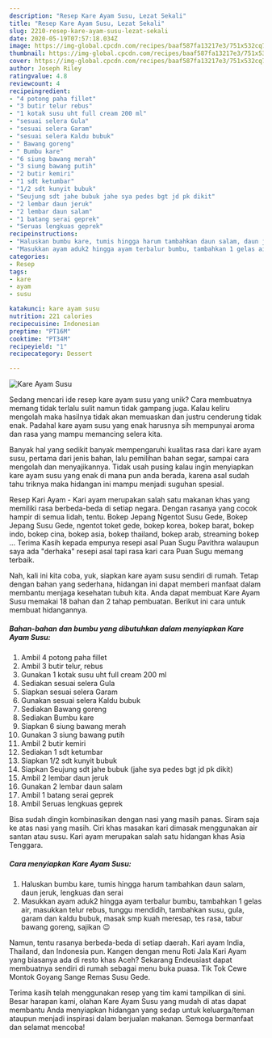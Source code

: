 ```yaml
---
description: "Resep Kare Ayam Susu, Lezat Sekali"
title: "Resep Kare Ayam Susu, Lezat Sekali"
slug: 2210-resep-kare-ayam-susu-lezat-sekali
date: 2020-05-19T07:57:18.034Z
image: https://img-global.cpcdn.com/recipes/baaf587fa13217e3/751x532cq70/kare-ayam-susu-foto-resep-utama.jpg
thumbnail: https://img-global.cpcdn.com/recipes/baaf587fa13217e3/751x532cq70/kare-ayam-susu-foto-resep-utama.jpg
cover: https://img-global.cpcdn.com/recipes/baaf587fa13217e3/751x532cq70/kare-ayam-susu-foto-resep-utama.jpg
author: Joseph Riley
ratingvalue: 4.8
reviewcount: 4
recipeingredient:
- "4 potong paha fillet"
- "3 butir telur rebus"
- "1 kotak susu uht full cream 200 ml"
- "sesuai selera Gula"
- "sesuai selera Garam"
- "sesuai selera Kaldu bubuk"
- " Bawang goreng"
- " Bumbu kare"
- "6 siung bawang merah"
- "3 siung bawang putih"
- "2 butir kemiri"
- "1 sdt ketumbar"
- "1/2 sdt kunyit bubuk"
- "Seujung sdt jahe bubuk jahe sya pedes bgt jd pk dikit"
- "2 lembar daun jeruk"
- "2 lembar daun salam"
- "1 batang serai geprek"
- "Seruas lengkuas geprek"
recipeinstructions:
- "Haluskan bumbu kare, tumis hingga harum tambahkan daun salam, daun jeruk, lengkuas dan serai"
- "Masukkan ayam aduk2 hingga ayam terbalur bumbu, tambahkan 1 gelas air, masukkan telur rebus, tunggu mendidih, tambahkan susu, gula, garam dan kaldu bubuk, masak smp kuah meresap, tes rasa, tabur bawang goreng, sajikan 😉"
categories:
- Resep
tags:
- kare
- ayam
- susu

katakunci: kare ayam susu 
nutrition: 221 calories
recipecuisine: Indonesian
preptime: "PT16M"
cooktime: "PT34M"
recipeyield: "1"
recipecategory: Dessert

---
```



![Kare Ayam Susu](https://img-global.cpcdn.com/recipes/baaf587fa13217e3/751x532cq70/kare-ayam-susu-foto-resep-utama.jpg)

Sedang mencari ide resep kare ayam susu yang unik? Cara membuatnya memang tidak terlalu sulit namun tidak gampang juga. Kalau keliru mengolah maka hasilnya tidak akan memuaskan dan justru cenderung tidak enak. Padahal kare ayam susu yang enak harusnya sih mempunyai aroma dan rasa yang mampu memancing selera kita.

Banyak hal yang sedikit banyak mempengaruhi kualitas rasa dari kare ayam susu, pertama dari jenis bahan, lalu pemilihan bahan segar, sampai cara mengolah dan menyajikannya. Tidak usah pusing kalau ingin menyiapkan kare ayam susu yang enak di mana pun anda berada, karena asal sudah tahu triknya maka hidangan ini mampu menjadi suguhan spesial.

Resep Kari Ayam - Kari ayam merupakan salah satu makanan khas yang memiliki rasa berbeda-beda di setiap negara. Dengan rasanya yang cocok hampir di semua lidah, tentu. Bokep Jepang Ngentot Susu Gede, Bokep Jepang Susu Gede, ngentot toket gede, bokep korea, bokep barat, bokep indo, bokep cina, bokep asia, bokep thailand, bokep arab, streaming bokep … Terima Kasih kepada empunya resepi asal Puan Sugu Pavithra walaupun saya ada &#34;derhaka&#34; resepi asal tapi rasa kari cara Puan Sugu memang terbaik.


Nah, kali ini kita coba, yuk, siapkan kare ayam susu sendiri di rumah. Tetap dengan bahan yang sederhana, hidangan ini dapat memberi manfaat dalam membantu menjaga kesehatan tubuh kita. Anda dapat membuat Kare Ayam Susu memakai 18 bahan dan 2 tahap pembuatan. Berikut ini cara untuk membuat hidangannya.

<!--inarticleads1-->

##### Bahan-bahan dan bumbu yang dibutuhkan dalam menyiapkan Kare Ayam Susu:

1. Ambil 4 potong paha fillet
1. Ambil 3 butir telur, rebus
1. Gunakan 1 kotak susu uht full cream 200 ml
1. Sediakan sesuai selera Gula
1. Siapkan sesuai selera Garam
1. Gunakan sesuai selera Kaldu bubuk
1. Sediakan  Bawang goreng
1. Sediakan  Bumbu kare
1. Siapkan 6 siung bawang merah
1. Gunakan 3 siung bawang putih
1. Ambil 2 butir kemiri
1. Sediakan 1 sdt ketumbar
1. Siapkan 1/2 sdt kunyit bubuk
1. Siapkan Seujung sdt jahe bubuk (jahe sya pedes bgt jd pk dikit)
1. Ambil 2 lembar daun jeruk
1. Gunakan 2 lembar daun salam
1. Ambil 1 batang serai geprek
1. Ambil Seruas lengkuas geprek


Bisa sudah dingin kombinasikan dengan nasi yang masih panas. Siram saja ke atas nasi yang masih. Ciri khas masakan kari dimasak menggunakan air santan atau susu. Kari ayam merupakan salah satu hidangan khas Asia Tenggara. 

<!--inarticleads2-->

##### Cara menyiapkan Kare Ayam Susu:

1. Haluskan bumbu kare, tumis hingga harum tambahkan daun salam, daun jeruk, lengkuas dan serai
1. Masukkan ayam aduk2 hingga ayam terbalur bumbu, tambahkan 1 gelas air, masukkan telur rebus, tunggu mendidih, tambahkan susu, gula, garam dan kaldu bubuk, masak smp kuah meresap, tes rasa, tabur bawang goreng, sajikan 😉


Namun, tentu rasanya berbeda-beda di setiap daerah. Kari ayam India, Thailand, dan Indonesia pun. Kangen dengan menu Roti Jala Kari Ayam yang biasanya ada di resto khas Aceh? Sekarang Endeusiast dapat membuatnya sendiri di rumah sebagai menu buka puasa. Tik Tok Cewe Montok Goyang Sange Remas Susu Gede. 

Terima kasih telah menggunakan resep yang tim kami tampilkan di sini. Besar harapan kami, olahan Kare Ayam Susu yang mudah di atas dapat membantu Anda menyiapkan hidangan yang sedap untuk keluarga/teman ataupun menjadi inspirasi dalam berjualan makanan. Semoga bermanfaat dan selamat mencoba!
